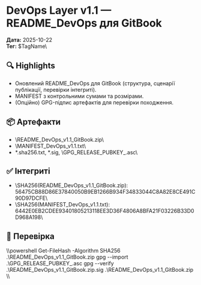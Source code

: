 # DevOps Layer v1.1 — README_DevOps для GitBook

**Дата:** 2025-10-22  
**Тег:** \$TagName\

## 🔍 Highlights
- Оновлений README_DevOps для GitBook (структура, сценарії публікації, перевірки інтегриті).
- MANIFEST з контрольними сумами та розмірами.
- (Опційно) GPG-підпис артефактів для перевірки походження.

## 📦 Артефакти
- \README_DevOps_v1.1_GitBook.zip\
- \MANIFEST_DevOps_v1.1.txt\
- \*.sha256.txt\, \*.sig\, \GPG_RELEASE_PUBKEY_<FPR>.asc\

## ✅ Інтегриті
- \SHA256(README_DevOps_v1.1_GitBook.zip): 56475CB88D86E37840050B9EB1266B934F34833044C8A82E8CE491C90D97DCFE\
- \SHA256(MANIFEST_DevOps_v1.1.txt): 6442E0EB2CDEE93401805213118EE3D36F4806A8BFA21F03226B33D0D968A198\

## 🔏 Перевірка
\\\powershell
Get-FileHash -Algorithm SHA256 .\README_DevOps_v1.1_GitBook.zip
gpg --import .\GPG_RELEASE_PUBKEY_<FPR>.asc
gpg --verify .\README_DevOps_v1.1_GitBook.zip.sig .\README_DevOps_v1.1_GitBook.zip
\\\
